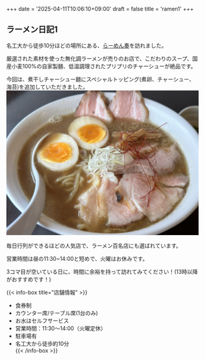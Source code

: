 +++
date = '2025-04-11T10:06:10+09:00'
draft = false
title = 'ramen1'
+++
## ラーメン日記1



名工大から徒歩10分ほどの場所にある、[らーめん奏](https://x.com/rmnknd)を訪れました。

厳選された素材を使った無化調ラーメンが売りのお店で、こだわりのスープ、国産小麦100%の自家製麺、低温調理されたプリプリのチャーシューが絶品です。

今回は、煮干しチャーシュー麺にスペシャルトッピング(煮卵、チャーシュー、海苔)を追加していただきました。
![煮干しチャーシュー麺スペシャルトッピング](img/niboshi.jpeg)

毎日行列ができるほどの人気店で、ラーメン百名店にも選ばれています。

営業時間は昼の11:30~14:00と短めで、火曜はお休みです。

3コマ目が空いている日に、時間に余裕を持って訪れてみてください！(13時以降がおすすめです！)

{{< info-box title="店舗情報" >}}
- 食券制  
- カウンター席/テーブル席(1台のみ)
- お水はセルフサービス  
- 営業時間：11:30〜14:00（火曜定休）  
- 駐車場有
- 名工大から徒歩約10分  
{{< /info-box >}}


















